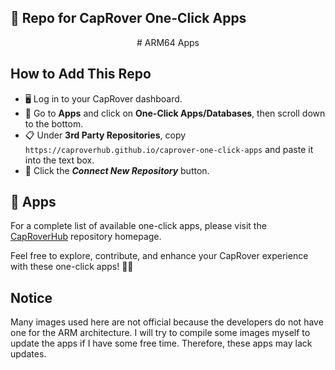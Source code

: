## 🚀 Repo for CapRover One-Click Apps

<p align="center">
  # ARM64 Apps
</p>

## How to Add This Repo

- 🖥️ Log in to your CapRover dashboard.
- 📲 Go to **Apps** and click on **One-Click Apps/Databases**, then scroll down to the bottom.
- 📋 Under **3rd Party Repositories**, copy `https://caproverhub.github.io/caprover-one-click-apps` and paste it into the text box.
- 🔄 Click the **_Connect New Repository_** button.

## 🚀 Apps

For a complete list of available one-click apps, please visit the [CapRoverHub](https://caproverhub.github.io/caprover-one-click-apps/) repository homepage.

Feel free to explore, contribute, and enhance your CapRover experience with these one-click apps! 🚢✨

## Notice

Many images used here are not official because the developers do not have one for the ARM architecture. I will try to compile some images myself to update the apps if I have some free time. Therefore, these apps may lack updates.